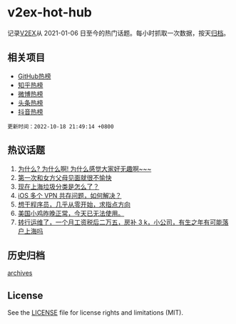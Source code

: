 # v2ex-hot-hub

 记录[V2EX](https://www.v2ex.com/)从 2021-01-06 日至今的热门话题。每小时抓取一次数据，按天[归档](archives)。
 
 ## 相关项目

- [GitHub热榜](https://github.com/snaildev/github-hot-hub)
- [知乎热榜](https://github.com/snaildev/zhihu-hot-hub)
- [微博热榜](https://github.com/snaildev/weibo-hot-hub)
- [头条热榜](https://github.com/snaildev/toutiao-hot-hub)
- [抖音热榜](https://github.com/snaildev/douyin-hot-hub)


 `更新时间：2022-10-18 21:49:14 +0800`

## 热议话题

1. [为什么? 为什么啊! 为什么感觉大家好无趣啊~~~](https://www.v2ex.com/t/887635)
1. [第一次和女方父母见面就很不愉快](https://www.v2ex.com/t/887805)
1. [现在上海垃圾分类是怎么了？](https://www.v2ex.com/t/887732)
1. [iOS 多个 VPN 共存问题，如何解决？](https://www.v2ex.com/t/887702)
1. [想干程序员，几乎从零开始，求指点方向](https://www.v2ex.com/t/887658)
1. [美国小鸡昨晚正常，今天已无法使用。](https://www.v2ex.com/t/887719)
1. [转行运维了，一个月工资税后二万五，房补 3 k，小公司，有生之年有可能落户上海吗](https://www.v2ex.com/t/887667)

## 历史归档

[archives](archives)

## License

See the [LICENSE](LICENSE) file for license rights and limitations (MIT).
